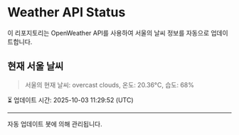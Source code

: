 
# Weather API Status

이 리포지토리는 OpenWeather API를 사용하여 서울의 날씨 정보를 자동으로 업데이트합니다.

## 현재 서울 날씨
> 서울의 현재 날씨: overcast clouds, 온도: 20.36°C, 습도: 68%

⏳ 업데이트 시간: 2025-10-03 11:29:52 (UTC)

---
자동 업데이트 봇에 의해 관리됩니다.
